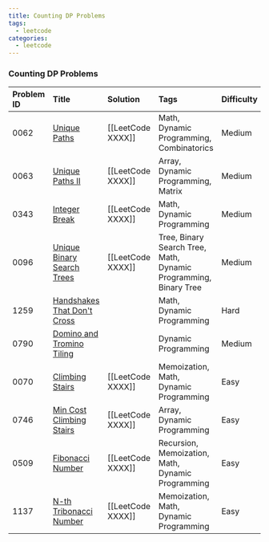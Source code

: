 ```yaml
---
title: Counting DP Problems
tags:
  - leetcode
categories:
  - leetcode
---
```


### Counting DP Problems

| Problem ID | Title | Solution | Tags | Difficulty |
| :------ | :------ | :------ | :------ | :------ |
| 0062 | [Unique Paths](https://leetcode.com/problems/unique-paths/) | [[LeetCode XXXX]] | Math, Dynamic Programming, Combinatorics | Medium |
| 0063 | [Unique Paths II](https://leetcode.com/problems/unique-paths-ii/) | [[LeetCode XXXX]] | Array, Dynamic Programming, Matrix | Medium |
| 0343 | [Integer Break](https://leetcode.com/problems/integer-break/) | [[LeetCode XXXX]] | Math, Dynamic Programming | Medium |
| 0096 | [Unique Binary Search Trees](https://leetcode.com/problems/unique-binary-search-trees/) | [[LeetCode XXXX]] | Tree, Binary Search Tree, Math, Dynamic Programming, Binary Tree | Medium |
| 1259 | [Handshakes That Don't Cross](https://leetcode.com/problems/handshakes-that-dont-cross/) |  | Math, Dynamic Programming | Hard |
| 0790 | [Domino and Tromino Tiling](https://leetcode.com/problems/domino-and-tromino-tiling/) |  | Dynamic Programming | Medium |
| 0070 | [Climbing Stairs](https://leetcode.com/problems/climbing-stairs/) | [[LeetCode XXXX]] | Memoization, Math, Dynamic Programming | Easy |
| 0746 | [Min Cost Climbing Stairs](https://leetcode.com/problems/min-cost-climbing-stairs/) | [[LeetCode XXXX]] | Array, Dynamic Programming | Easy |
| 0509 | [Fibonacci Number](https://leetcode.com/problems/fibonacci-number/) | [[LeetCode XXXX]] | Recursion, Memoization, Math, Dynamic Programming | Easy |
| 1137 | [N-th Tribonacci Number](https://leetcode.com/problems/n-th-tribonacci-number/) | [[LeetCode XXXX]] | Memoization, Math, Dynamic Programming | Easy |
